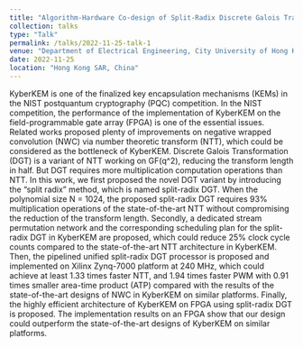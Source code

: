 ```yaml
---
title: "Algorithm-Hardware Co-design of Split-Radix Discrete Galois Transformation for KyberKEM"
collection: talks
type: "Talk"
permalink: /talks/2022-11-25-talk-1
venue: "Department of Electrical Engineering, City University of Hong Kong"
date: 2022-11-25
location: "Hong Kong SAR, China"
---
```


KyberKEM is one of the finalized key encapsulation mechanisms (KEMs) in the NIST postquantum cryptography (PQC) competition. In the NIST competition, the performance of the implementation of KyberKEM on the field-programmable gate array (FPGA) is one of the essential issues. Related works proposed plenty of improvements on negative wrapped convolution (NWC) via number theoretic transform (NTT), which could be considered as the bottleneck of KyberKEM. Discrete Galois Transformation (DGT) is a variant of NTT working on GF(q^2), reducing the transform length in half. But DGT requires more multiplication computation operations than NTT. In this work, we first proposed the novel DGT variant by introducing the “split radix” method, which is named split-radix DGT. When the polynomial size N = 1024, the proposed split-radix DGT requires 93% multiplication operations of the state-of-the-art NTT without compromising the reduction of the transform length. Secondly, a dedicated stream permutation network and the corresponding scheduling plan for the split-radix DGT in KyberKEM are proposed, which could reduce 25% clock cycle counts compared to the state-of-the-art NTT architecture in KyberKEM. Then, the pipelined unified split-radix DGT processor is proposed and implemented on Xilinx Zynq-7000 platform at 240 MHz, which could achieve at least 1.33 times faster NTT, and 1.94 times faster PWM with 0.91 times smaller area-time product (ATP) compared with the results of the state-of-the-art designs of NWC in KyberKEM on similar platforms. Finally, the highly efficient architecture of KyberKEM on FPGA using split-radix DGT is proposed. The implementation results on an FPGA show that our design could outperform the state-of-the-art designs of KyberKEM on similar platforms.
